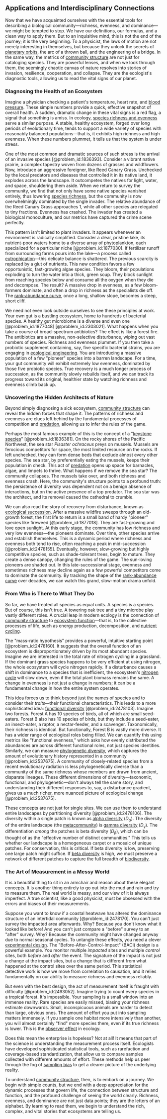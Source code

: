 ## Applications and Interdisciplinary Connections

Now that we have acquainted ourselves with the essential tools for describing a biological community—richness, evenness, and dominance—we might be tempted to stop. We have our definitions, our formulas, and a clean way to apply them. But to an inquisitive mind, this is not the end of the journey; it is the very beginning. To a physicist, the laws of motion are not merely interesting in themselves, but because they unlock the secrets of [planetary orbits](@article_id:178510), the arc of a thrown ball, and the engineering of a bridge. In the same way, the metrics of [community structure](@article_id:153179) are not just for cataloging species. They are powerful lenses, and when we look through them, the seemingly chaotic canvas of nature resolves into stories of invasion, resilience, cooperation, and collapse. They are the ecologist's diagnostic tools, allowing us to read the vital signs of our planet.

### Diagnosing the Health of an Ecosystem

Imagine a physician checking a patient's temperature, heart rate, and [blood pressure](@article_id:177402). These simple numbers provide a quick, effective snapshot of overall health. A sudden, dramatic change in these vital signs is a red flag, a signal that something is amiss. In ecology, [species richness and evenness](@article_id:266625) serve a similar purpose. A stable, healthy ecosystem, forged over long periods of evolutionary time, tends to support a wide variety of species with reasonably balanced populations—that is, it exhibits high richness and high evenness. When these numbers plummet, it tells us that the system is under stress.

One of the most common and dramatic sources of such stress is the arrival of an invasive species [@problem_id:1836393]. Consider a vibrant native prairie, a complex tapestry woven from dozens of grasses and wildflowers. Now, introduce an aggressive foreigner, like Reed Canary Grass. Unchecked by the local predators and diseases that controlled it in its native land, it explodes across the landscape. It outcompetes the natives for light, water, and space, shouldering them aside. When we return to survey the community, we find that not only have some native species vanished entirely, thus lowering [species richness](@article_id:164769), but the community is now overwhelmingly dominated by the single invader. The relative abundance of the Reed Canary Grass approaches 1, while all other species are relegated to tiny fractions. Evenness has crashed. The invader has created a biological monoculture, and our metrics have captured the crime scene perfectly.

This pattern isn't limited to plant invaders. It appears whenever an environment is radically simplified. Consider a clear, pristine lake, its nutrient-poor waters home to a diverse array of phytoplankton, each specialized for a particular niche [@problem_id:1877030]. If fertilizer runoff from surrounding farms pours into the lake—a process called [eutrophication](@article_id:197527)—this delicate balance is shattered. The previous scarcity is replaced by a glut of nutrients. This new condition favors a few opportunistic, fast-growing algae species. They bloom, their populations exploding to turn the water into a thick, green soup. They block sunlight from reaching species below and consume all the oxygen when they die and decompose. The result? A massive drop in evenness, as a few bloom-formers dominate, and often a drop in richness as the specialists die off. The [rank-abundance curve](@article_id:184805), once a long, shallow slope, becomes a steep, short cliff.

We need not even look outside ourselves to see these principles at work. Your own gut is a bustling ecosystem, home to hundreds of bacterial species. A healthy gut microbiome is a diverse and even one [@problem_id:1877048] [@problem_id:2303021]. What happens when you take a course of broad-spectrum antibiotics? The effect is like a forest fire. The antibiotics are a massive, non-selective disturbance, wiping out vast numbers of species. Richness and evenness plummet. If you then take a probiotic supplement containing, say, five specific bacterial strains, you are engaging in [ecological engineering](@article_id:186823). You are introducing a massive population of a few "pioneer" species into a barren landscape. For a time, your gut community will exhibit extremely low evenness, dominated by those five probiotic species. True recovery is a much longer process of succession, as the community slowly rebuilds itself, and we can track its progress toward its original, healthier state by watching richness and evenness climb back up.

### Uncovering the Hidden Architects of Nature

Beyond simply diagnosing a sick ecosystem, [community structure](@article_id:153179) can reveal the hidden forces that shape it. The patterns of richness and evenness are clues left behind by the fundamental processes of competition and [predation](@article_id:141718), allowing us to infer the rules of the game.

Perhaps the most famous example of this is the concept of a "[keystone species](@article_id:137914)" [@problem_id:1836381]. On the rocky shores of the Pacific Northwest, the sea star *Pisaster ochraceus* preys on mussels. Mussels are ferocious competitors for space, the most limited resource on the rocks. If left unchecked, they can form dense beds that exclude almost every other species. The sea star, by preferentially eating the mussels, keeps their population in check. This act of [predation](@article_id:141718) opens up space for barnacles, algae, and limpets to thrive. What happens if we remove the sea star? The community collapses. The mussels take over, and both richness and evenness crash. Here, the community's structure points to a profound truth: the persistence of diversity was dependent not on a benign absence of interactions, but on the active presence of a top predator. The sea star was the architect, and its removal caused the cathedral to crumble.

We can also read the story of recovery from disturbance, known as [ecological succession](@article_id:140140). After a massive wildfire sweeps through an old-growth forest, the first life to return is a small band of hardy "pioneer" species like fireweed [@problem_id:1877018]. They are fast-growing and love open sunlight. At this early stage, the community has low richness and very low evenness—the pioneers dominate. Over time, other species arrive and establish themselves. This is a dynamic period where richness and evenness both tend to rise, often reaching a peak in mid-succession [@problem_id:2478155]. Eventually, however, slow-growing but highly competitive species, such as shade-tolerant trees, begin to mature. They create a dense canopy, changing the rules of the game. The sun-loving pioneers are shaded out. In this late-successional stage, evenness and sometimes richness may decline again as a few powerful competitors come to dominate the community. By tracking the shape of the [rank-abundance curve](@article_id:184805) over decades, we can watch this grand, slow-motion drama unfold.

### From Who is There to What They Do

So far, we have treated all species as equal units. A species is a species. But of course, this isn't true. A towering oak tree and a tiny microbe play vastly different roles. A crucial leap in modern ecology is the connection of [community structure](@article_id:153179) to [ecosystem function](@article_id:191688)—that is, to the collective processes of life, such as energy production, decomposition, and [nutrient cycling](@article_id:143197).

The "mass-ratio hypothesis" provides a powerful, intuitive starting point [@problem_id:2478160]. It suggests that the overall function of an ecosystem is disproportionately driven by its most abundant species. Imagine we are interested in the total rate of nitrogen cycling in a grassland. If the dominant grass species happens to be very efficient at using nitrogen, the whole ecosystem will cycle nitrogen rapidly. If a disturbance causes a shift in dominance to a species that is inefficient, the ecosystem's [nitrogen cycle](@article_id:140095) will slow down, even if the total plant biomass remains the same. A change in evenness is not just a change in numbers; it can be a fundamental change in how the entire system operates.

This idea forces us to think beyond just the names of species and to consider their *traits*—their functional characteristics. This leads to a more sophisticated idea: [functional diversity](@article_id:148092) [@problem_id:2478103]. Imagine two forests. Forest A has 10 species of birds, all of which are small seed-eaters. Forest B also has 10 species of birds, but they include a seed-eater, an insect-eater, a raptor, a nectar-feeder, and a scavenger. Taxonomically, their richness is identical. But functionally, Forest B is vastly more diverse. It has a wider range of ecological roles being filled. We can quantify this using metrics like "functional evenness," which asks how evenly distributed the abundances are across different functional roles, not just species identities. Similarly, we can measure [phylogenetic diversity](@article_id:138485), which captures the amount of evolutionary history represented in a community [@problem_id:2537675]. A community of closely-related species from a recent evolutionary radiation is less phylogenetically diverse than a community of the same richness whose members are drawn from ancient, disparate lineages. These different dimensions of diversity—taxonomic, functional, and phylogenetic—don't always tell the same story, and understanding their different responses to, say, a disturbance gradient, gives us a much richer, more nuanced picture of ecological change [@problem_id:2537675].

These concepts are not just for single sites. We can use them to understand entire landscapes by partitioning diversity [@problem_id:2478106]. The diversity within a single patch is known as [alpha diversity](@article_id:184498) ($D_{\alpha}$). The diversity of the entire landscape (the [metacommunity](@article_id:185407)) is [gamma diversity](@article_id:189441) ($D_{\gamma}$). The differentiation *among* the patches is beta diversity ($D_{\beta}$), which can be thought of as the "effective number of distinct communities." This tells us whether our landscape is a homogeneous carpet or a mosaic of unique patches. For conservation, this is critical. If beta diversity is low, preserving one large patch might suffice. If [beta diversity](@article_id:198443) is high, we must preserve a network of different patches to capture the full breadth of [biodiversity](@article_id:139425).

### The Art of Measurement in a Messy World

It is a beautiful thing to sit in an armchair and reason about these elegant concepts. It is another thing entirely to go out into the mud and rain and try to measure them. The real world is messy, and our view of it is always imperfect. A true scientist, like a good physicist, must be obsessed with the errors and biases of their measurements.

Suppose you want to know if a coastal heatwave has altered the dominance structure of an intertidal community [@problem_id:2478170]. You can't just survey the impacted area afterwards. Why? Because you don't know what it looked like before! And you can't just compare a "before" survey to an "after" survey. Why? Because the community might have changed anyway due to normal seasonal cycles. To untangle these effects, you need a clever [experimental design](@article_id:141953). The "Before-After-Control-Impact" (BACI) design is a powerful example. You monitor multiple *impacted* sites and multiple *control* sites, both *before* and *after* the event. The signature of the impact is not just a change at the impact sites, but a change that is different from what happened at the control sites over the same period. This statistical detective work is how we move from correlation to causation, and it relies fundamentally on our ability to measure richness and evenness reliably.

But even with the best design, the act of measurement itself is fraught with difficulty [@problem_id:2493052]. Imagine trying to count every species in a tropical forest. It's impossible. Your sampling is a small window into an immense reality. Rare species are easily missed, biasing your richness estimate downwards. Small, inconspicuous animals are harder to detect than large, obvious ones. The amount of effort you put into sampling matters immensely. If you sample one habitat more intensively than another, you will almost certainly "find" more species there, even if its true richness is lower. This is the [observer effect](@article_id:186090) in ecology.

Does this mean the enterprise is hopeless? Not at all! It means that part of the science is understanding the measurement process itself. Ecologists have developed sophisticated statistical tools, such as rarefaction and coverage-based standardization, that allow us to compare samples collected with different amounts of effort. These methods help us peer through the fog of [sampling bias](@article_id:193121) to get a clearer picture of the underlying reality.

To understand [community structure](@article_id:153179), then, is to embark on a journey. We begin with simple counts, but we end with a deep appreciation for the dynamic processes that govern life, the connection between structure and function, and the profound challenge of seeing the world clearly. Richness, evenness, and dominance are not just data points; they are the letters of an alphabet. By learning to read them, we begin to understand the rich, complex, and vital stories that ecosystems are telling us.